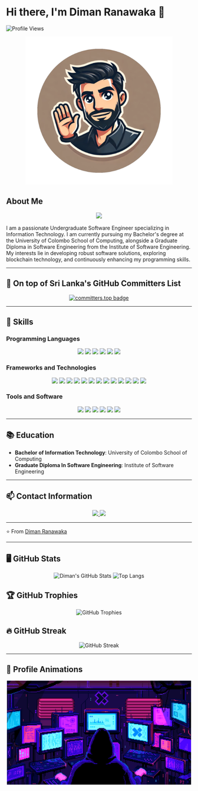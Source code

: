 # Hi there, I'm Diman Ranawaka 👋

![Profile Views](https://komarev.com/ghpvc/?username=DimanRanawaka&color=blueviolet&style=flat-square)

<div align="center">
  <img src="dreed.png" alt="Software Engineering Cycle" width="400"/>
</div>

## About Me

<p align="center">
  <img src="https://img.shields.io/badge/Passionate%20Undergraduate%20Software%20Engineer-blueviolet?style=for-the-badge"/>
</p>

I am a passionate Undergraduate Software Engineer specializing in Information Technology. I am currently pursuing my Bachelor's degree at the University of Colombo School of Computing, alongside a Graduate Diploma in Software Engineering from the Institute of Software Engineering. My interests lie in developing robust software solutions, exploring blockchain technology, and continuously enhancing my programming skills.

---

## 🌟 On top of Sri Lanka's GitHub Committers List

<p align="center">
  <a href="https://committers.top/sri_lanka.html">
    <img src="https://user-badge.committers.top/sri_lanka/dimanranawaka.svg" alt="committers.top badge"/>
  </a>
</p>

---

## 🔧 Skills

### Programming Languages

<p align="center">
  <img src="https://img.shields.io/badge/Java-ED8B00?style=for-the-badge&logo=java&logoColor=white"/>
  <img src="https://img.shields.io/badge/JavaScript-F7DF1E?style=for-the-badge&logo=javascript&logoColor=black"/>
  <img src="https://img.shields.io/badge/Solidity-363636?style=for-the-badge&logo=solidity&logoColor=white"/>
  <img src="https://img.shields.io/badge/Rust-000000?style=for-the-badge&logo=rust&logoColor=white"/>
  <img src="https://img.shields.io/badge/Python-3776AB?style=for-the-badge&logo=python&logoColor=white"/>
  <img src="https://img.shields.io/badge/MySQL-4479A1?style=for-the-badge&logo=mysql&logoColor=white"/>
</p>

### Frameworks and Technologies

<p align="center">
  <img src="https://img.shields.io/badge/Spring-6DB33F?style=for-the-badge&logo=spring&logoColor=white"/>
  <img src="https://img.shields.io/badge/Spring_Boot-F2F4F9?style=for-the-badge&logo=spring-boot"/>
  <img src="https://img.shields.io/badge/JavaEE-007396?style=for-the-badge&logo=java&logoColor=white"/>
  <img src="https://img.shields.io/badge/Hibernate-59666C?style=for-the-badge&logo=hibernate"/>
  <img src="https://img.shields.io/badge/Ethereum-3C3C3D?style=for-the-badge&logo=ethereum"/>
  <img src="https://img.shields.io/badge/Truffle-3C3C3D?style=for-the-badge&logo=truffle"/>
  <img src="https://img.shields.io/badge/Hardhat-F2C811?style=for-the-badge&logo=hardhat"/>
  <img src="https://img.shields.io/badge/React-20232A?style=for-the-badge&logo=react&logoColor=61DAFB"/>
  <img src="https://img.shields.io/badge/React_Native-20232A?style=for-the-badge&logo=react&logoColor=61DAFB"/>
  <img src="https://img.shields.io/badge/Web3.js-F16822?style=for-the-badge&logo=web3.js"/>
  <img src="https://img.shields.io/badge/Node.js-339933?style=for-the-badge&logo=node.js&logoColor=white"/>
  <img src="https://img.shields.io/badge/Express.js-000000?style=for-the-badge&logo=express&logoColor=white"/>
  <img src="https://img.shields.io/badge/Git-F05032?style=for-the-badge&logo=git&logoColor=white"/>
</p>

### Tools and Software

<p align="center">
  <img src="https://img.shields.io/badge/Maven-C71A36?style=for-the-badge&logo=apache-maven&logoColor=white"/>
  <img src="https://img.shields.io/badge/Jenkins-D24939?style=for-the-badge&logo=jenkins&logoColor=white"/>
  <img src="https://img.shields.io/badge/Docker-2496ED?style=for-the-badge&logo=docker&logoColor=white"/>
  <img src="https://img.shields.io/badge/IntelliJ_IDEA-000000?style=for-the-badge&logo=intellij-idea&logoColor=white"/>
  <img src="https://img.shields.io/badge/Eclipse-2C2255?style=for-the-badge&logo=eclipse&logoColor=white"/>
  <img src="https://img.shields.io/badge/VS_Code-0078D4?style=for-the-badge&logo=visual-studio-code&logoColor=white"/>
</p>

---

## 📚 Education

- **Bachelor of Information Technology**: University of Colombo School of Computing
- **Graduate Diploma In Software Engineering**: Institute of Software Engineering

---

## 📫 Contact Information

<p align="center">
  <a href="mailto:dimanranawaka@gmail.com">
    <img src="https://img.shields.io/badge/Email-dimanranawaka@gmail.com-D14836?style=for-the-badge&logo=gmail&logoColor=white"/>
  </a>
  <a href="https://www.linkedin.com/in/diman-ranawaka-0810a61a2/">
    <img src="https://img.shields.io/badge/LinkedIn-0810a61a2-0A66C2?style=for-the-badge&logo=linkedin&logoColor=white"/>
  </a>
</p>

---

⭐️ From [Diman Ranawaka](https://github.com/DimanRanawaka)

---

## 🖥️ GitHub Stats

<div align="center">
  <img src="https://github-readme-stats.vercel.app/api?username=DimanRanawaka&show_icons=true&theme=radical" alt="Diman's GitHub Stats"/>
  <img src="https://github-readme-stats.vercel.app/api/top-langs/?username=DimanRanawaka&layout=compact&theme=radical" alt="Top Langs"/>
</div>

## 🏆 GitHub Trophies

<div align="center">
  <img src="https://github-profile-trophy.vercel.app/?username=DimanRanawaka&theme=radical" alt="GitHub Trophies"/>
</div>

## 🔥 GitHub Streak

<div align="center">
  <img src="https://github-readme-streak-stats.herokuapp.com/?user=DimanRanawaka&theme=radical" alt="GitHub Streak"/>
</div>

---

## 🚀 Profile Animations

<div align="center">
  <img src="R.gif" alt="Software Engineering Cycle" width="500"/>
</div>
